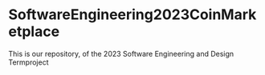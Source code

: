 # SoftwareEngineering2023CoinMarketplace
This is our repository, of the 2023 Software Engineering and Design Termproject 
